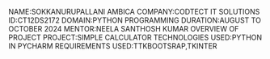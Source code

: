 NAME:SOKKANURUPALLANI AMBICA
COMPANY:CODTECT IT SOLUTIONS
ID:CT12DS2172
DOMAIN:PYTHON PROGRAMMING
DURATION:AUGUST TO OCTOBER 2024
MENTOR:NEELA SANTHOSH KUMAR
OVERVIEW OF PROJECT
PROJECT:SIMPLE CALCULATOR
TECHNOLOGIES USED:PYTHON IN PYCHARM
REQUIREMENTS USED:TTKBOOTSRAP,TKINTER
